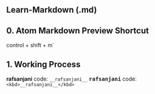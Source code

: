 ## Learn-Markdown (.md)

## 0. Atom Markdown Preview Shortcut
control + shift + m`

## 1. Working Process
__rafsanjani__ code: `__rafsanjani__` 
<kbd>__rafsanjani__</kbd> code: `<kbd>__rafsanjani__</kbd>` 

